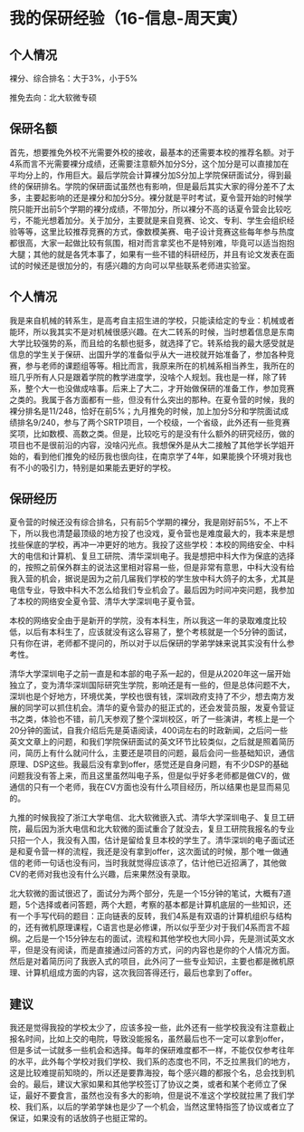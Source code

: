 # 我的保研经验（16-信息-周天寅）

## 个人情况
裸分、综合排名：大于3%，小于5%

推免去向：北大软微专硕

## 保研名额

首先，想要推免外校不光需要外校的接收，最基本的还需要本校的推荐名额。对于4系而言不光需要裸分成绩，还需要注意额外加分S分，这个加分是可以直接加在平均分上的，作用巨大。最后学院会计算裸分加S分加上学院保研面试分，得到最终的保研排名。学院的保研面试虽然也有影响，但是最后其实大家的得分差不了太多，主要起影响的还是裸分和加分S分。裸分就是平时考试，夏令营开始的时候学院只能开出前5个学期的裸分成绩，不带加分，所以裸分不高的话夏令营会比较吃亏，不能光想着加分。关于加分，主要就是来自竞赛、论文、专利、学生会组织经验等等，这里比较推荐竞赛的方式，像数模美赛、电子设计竞赛这些每年参与热度都很高，大家一起做比较有氛围，相对而言拿奖也不是特别难，毕竟可以适当抱抱大腿；其他的就是各凭本事了，如果有一些不错的科研经历，并且有论文发表在面试的时候还是很加分的，有感兴趣的方向可以早些联系老师进实验室。

## 个人情况

我是来自机械的转系生，是高考自主招生进的学校，只能读给定的专业：机械或者能环，所以我其实不是对机械很感兴趣。在大二转系的时候，当时想着信息是东南大学比较强势的系，而且给的名额也挺多，就选择了它。转系给我的最大感受就是信息的学生关于保研、出国升学的准备似乎从大一进校就开始准备了，参加各种竞赛，参与老师的课题组等等。相比而言，我原来所在的机械系相当养生，我所在的班几乎所有人只是跟着学院的教学进度学，没啥个人规划。我也是一样，除了转系，整个大一也没做成啥事。后来上了大二，才开始做保研的准备工作，参加竞赛之类的。我属于各方面都有一些，但没有什么突出的那种。在夏令营的时候，我的裸分排名是11/248，恰好在前5%；九月推免的时候，加上加分S分和学院面试成绩排名9/240，参与了两个SRTP项目，一个校级，一个省级，此外还有一些竞赛奖项，比如数模、高数之类。但是，比较吃亏的是没有什么额外的研究经历，做的项目也不是很前沿的内容，没啥闪光点。我想保外是从大二接触了其他学长学姐开始的，看到他们推免的经历我也很向往，在南京学了4年，如果能换个环境对我也有不小的吸引力，特别是如果能去更好的学校。

## 保研经历

夏令营的时候还没有综合排名，只有前5个学期的裸分，我是刚好前5%，不上不下，所以我也清楚最顶级的地方投了也没戏，夏令营也是难度最大的，我本来是想找些保底的学校，再冲一冲更好的地方。我投了这些学校：本校的网络安全、中科大的电信和计算机、复旦工研院、清华深圳电子。我是想把中科大作为保底的选择的，按照之前保外群主的说法这里相对容易一些，但是非常有意思，中科大没有给我入营的机会，据说是因为之前几届我们学校的学生放中科大鸽子的太多，尤其是电信专业，导致中科大不怎么给我们专业机会了。最后因为时间冲突问题，我参加了本校的网络安全夏令营、清华大学深圳电子夏令营。

本校的网络安全由于是新开的学院，没有本科生，所以我这一年的录取难度比较低，以后有本科生了，应该就没有这么容易了，整个考核就是一个5分钟的面试，只有你在讲，老师都不提问的，所以对于以后保研的学弟学妹来说其实没有什么参考性。

清华大学深圳电子之前一直是和本部的电子系一起的，但是从2020年这一届开始独立了，变为清华深圳国际研究生学院，影响还是有一些的，但是总体问题不大，深圳也是个好地方，环境优美，学校也很有钱，深圳政府支持了不少，想去南方发展的同学可以抓住机会。清华的夏令营办的挺正式的，还会发营员服，发夏令营证书之类，体验也不错，前几天参观了整个深圳校区，听了一些演讲，考核上是一个20分钟的面试，自我介绍后先是英语阅读，400词左右的时政新闻，之后问一些英文文章上的问题，和我们学院保研面试的英文环节比较类似，之后就是照着简历问，简历上有什么就问什么，主要还是项目的问题，最后会问一些基础知识，通信原理、DSP这些。我最后没有拿到offer，感觉还是自身问题，有不少DSP的基础问题我没有答上来，而且这里虽然叫电子系，但是似乎好多老师都是做CV的，做通信的只有一个老师，我在CV方面也没有什么项目经历，所以结果也是显而易见的。

九推的时候我投了浙江大学电信、北大软微嵌入式、清华大学深圳电子、复旦工研院，最后因为浙大电信和北大软微的面试重合了就没去，复旦工研院我报名的专业只招一个人，我没有入围，估计是留给复旦本校的学生了。清华深圳的电子面试还是和夏令营一样的流程，我还是没有拿到offer，这次面试的时候，那个唯一做通信的老师一句话也没有问，当时我就觉得应该凉了，估计他已近招满了，其他做CV的老师对我也没有什么兴趣，后来果然没有录取。

北大软微的面试很迟了，面试分为两个部分，先是一个15分钟的笔试，大概有7道题，5个选择或者问答题，两个大题，考察的基本都是计算机底层的一些知识，还有一个手写代码的题目：正向链表的反转，我们4系是有双语的计算机组织与结构的，还有微机原理课程，C语言也是必修课，所以似乎至少对于我们4系而言不超纲。之后是一个15分钟左右的面试，流程和其他学校也大同小异，先是测试英文水平，但是没有阅读，而是直接通过问答的方式，问的内容也是你的个人情况方面。然后是对着简历问了我嵌入式的项目，此外问了一些专业知识，主要也都是微机原理、计算机组成方面的内容，这次我回答得还行，最后也拿到了offer。

## 建议

我还是觉得我投的学校太少了，应该多投一些，此外还有一些学校我没有注意截止报名时间，比如上交的电院，导致没能报名，虽然最后也不一定可以拿到offer，但是多试一试就多一些机会和选择。每年的保研难度都不一样，不能仅仅参考往年的水平，此外每个学校对我们学校、我们系的态度也不同，不乏拉黑我们的地方，这是比较难提前知晓的，所以还是要靠海投，每个感兴趣的都报个名，总会找到机会的。最后，建议大家如果和其他学校签订了协议之类，或者和某个老师立了保证，最好不要食言，虽然也没有多大的影响，但是说不准这个学校就拉黑了我们学校、我们系，以后的学弟学妹也是少了一个机会，当然这里特指签了协议或者立了保证，如果没有的话放鸽子也挺正常的。